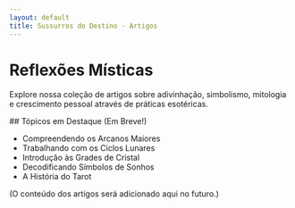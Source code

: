 ```yaml
---
layout: default
title: Sussurros do Destino - Artigos
---
```


# Reflexões Místicas
<p>
    Explore nossa coleção de artigos sobre adivinhação, simbolismo, mitologia e crescimento pessoal através de práticas esotéricas.
</p>
<section>
    ## Tópicos em Destaque (Em Breve!)
    <ul>
        <li>Compreendendo os Arcanos Maiores</li>
        <li>Trabalhando com os Ciclos Lunares</li>
        <li>Introdução às Grades de Cristal</li>
        <li>Decodificando Símbolos de Sonhos</li>
        <li>A História do Tarot</li>
    </ul>
    <p style="text-align: left;">(O conteúdo dos artigos será adicionado aqui no futuro.)</p>
</section>